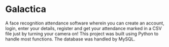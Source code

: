 # Galactica
A face recognition attendance software wherein you can create an account, login, enter your details, register and get your attendance marked in a CSV file just by turning your camera on! This project was built using Python to handle most functions. The database was handled by MySQL.
